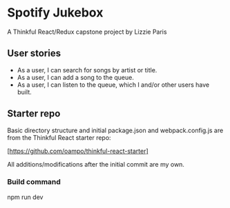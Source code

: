 # Spotify Jukebox

A Thinkful React/Redux capstone project by Lizzie Paris

## User stories
* As a user, I can search for songs by artist or title.
* As a user, I can add a song to the queue.
* As a user, I can listen to the queue, which I and/or other users have built.

## Starter repo 
Basic directory structure and initial package.json and webpack.config.js are from the Thinkful React starter repo:

  [https://github.com/oampo/thinkful-react-starter]

All additions/modifications after the initial commit are my own.

### Build command
npm run dev

